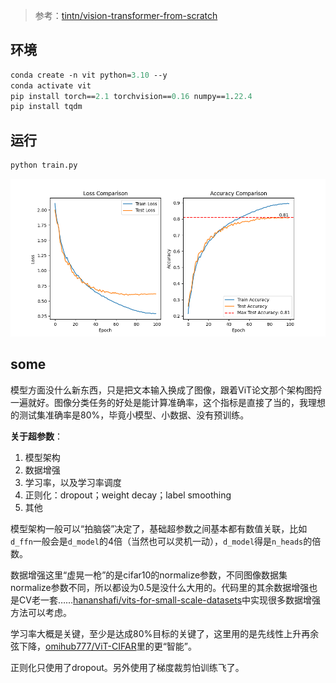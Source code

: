 >参考：[tintn/vision-transformer-from-scratch](https://github.com/tintn/vision-transformer-from-scratch.git)

## 环境

```ps
conda create -n vit python=3.10 --y
conda activate vit
pip install torch==2.1 torchvision==0.16 numpy==1.22.4
pip install tqdm
```

## 运行

```ps
python train.py
```

![](./saves/results.png)

## some

模型方面没什么新东西，只是把文本输入换成了图像，跟着ViT论文那个架构图捋一遍就好。图像分类任务的好处是能计算准确率，这个指标是直接了当的，我理想的测试集准确率是80%，毕竟小模型、小数据、没有预训练。

**关于超参数**：

1. 模型架构
2. 数据增强
3. 学习率，以及学习率调度
4. 正则化：dropout；weight decay；label smoothing
5. 其他

模型架构一般可以“拍脑袋”决定了，基础超参数之间基本都有数值关联，比如`d_ffn`一般会是`d_model`的4倍（当然也可以灵机一动），`d_model`得是`n_heads`的倍数。

数据增强这里“虚晃一枪”的是cifar10的normalize参数，不同图像数据集normalize参数不同，所以都设为0.5是没什么大用的。代码里的其余数据增强也是CV老一套……[hananshafi/vits-for-small-scale-datasets](https://github.com/hananshafi/vits-for-small-scale-datasets.git)中实现很多数据增强方法可以考虑。

学习率大概是关键，至少是达成80%目标的关键了，这里用的是先线性上升再余弦下降，[omihub777/ViT-CIFAR](https://github.com/omihub777/ViT-CIFAR/blob/main/main.py#L81)里的更“智能”。

正则化只使用了dropout。另外使用了梯度裁剪怕训练飞了。